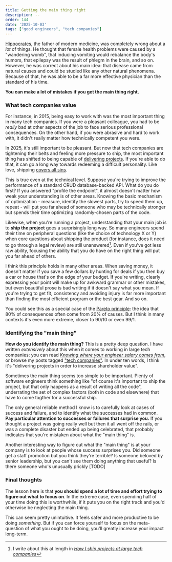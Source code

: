 ```yaml
---
title: Getting the main thing right
description: --
order: 144
date: '2025-10-03'
tags: ["good engineers", "tech companies"]
---
```


[Hippocrates](https://www.ucl.ac.uk/~ucgajpd/medicina%20antiqua/sa_hippint.html), the father of modern medicine, was completely wrong about a _lot_ of things. He thought that female health problems were caused by a "wandering womb", that inducing vomiting would rebalance the body's humors, that epilepsy was the result of phlegm in the brain, and so on. However, he was correct about his main idea: that disease came from natural causes and could be studied like any other natural phenomena. Because of that, he was able to be a far more effective physician than the standard of his time.

**You can make a lot of mistakes if you get the main thing right.**

### What tech companies value

For instance, in 2015, being easy to work with was the most important thing in many tech companies. If you were a pleasant colleague, you had to be _really_ bad at other aspects of the job to face serious professional consequences. On the other hand, if you were abrasive and hard to work with, it didn't really matter how technically competent you were.

In 2025, it's still important to be pleasant. But now that tech companies are tightening their belts and feeling more pressure to ship, the most important thing has shifted to being capable of [delivering projects](/how-to-ship). If you're able to do that, it can go a long way towards redeeming a difficult personality. Like love, shipping [covers all sins](https://www.biblegateway.com/passage/?search=Proverbs%2010%3A11-13&version=NKJV).

This is true even at the technical level. Suppose you're trying to improve the performance of a standard CRUD database-backed API. What do you do first? If you answered "profile the endpoint", it almost doesn't matter how weak your understanding is of other areas. Knowing the basic mechanism of optimization - measure, identify the slowest parts, try to speed them up, repeat - will put you far ahead of someone who may be technically stronger but spends their time optimizing randomly-chosen parts of the code.

Likewise, when you're running a project, understanding that your main job is to **ship the project** goes a surprisingly long way. So many engineers spend their time on peripheral questions (like the choice of technology X or Y) when core questions about shipping the product (for instance, does it need to go through a legal review) are still unanswered[^1]. Even if you've got less raw ability, focusing the ability that you do have on the right thing will put you far ahead of others.

I think this principle holds in many other areas. When saving money, it doesn't matter if you save a few dollars by hunting for deals if you then buy a car or house that's on the edge of your budget. If you're writing, clearly expressing your point will make up for awkward grammar or other mistakes, but even beautiful prose is bad writing if it doesn't say what you mean. If you're trying to get fit, consistency and avoiding injury is far more important than finding the most efficient program or the best gear. And so on.

You could see this as a special case of the [Pareto principle](https://en.wikipedia.org/wiki/Pareto_principle): the idea that 80% of consequences often come from 20% of causes. But I think in many contexts it's even more extreme, closer to 90/10 or even 99/1.

### Identifying the "main thing"

**How do you identify the main thing?** This is a pretty deep question. I have written _extensively_ about this when it comes to working in large tech companies: you can read [_Knowing where your engineer salary comes from_](/where-the-money-comes-from), or browse my posts tagged ["tech companies"](/tags/tech%20companies). In under ten words, I think it's "delivering projects in order to increase shareholder value".

Sometimes the main thing seems too simple to be important. Plenty of software engineers think something like "of course it's important to ship the project, but that only happens as a result of writing all the code", underrating the set of complex factors (both in code and elsewhere) that have to come togther for a successful ship.

The only general reliable method I know is to carefully look at cases of success and failure, and to identify what the successes had in common. **Pay particular attention to successes or failures that surprise you.** If you thought a project was going really well but then it all went off the rails, or was a complete disaster but ended up being celebrated, that probably indicates that you're mistaken about what the "main thing" is.

Another interesting way to figure out what the "main thing" is at your company is to look at people whose success surprises you. Did someone get a staff promotion but you think they're terrible? Is someone beloved by senior leadership, but you can't see them doing anything that useful? Is there someone who's unusually prickly [TODO]

### Final thoughts

The lesson here is that **you should spend a lot of time and effort trying to figure out what to focus on**. In the extreme case, even spending half of your time doing this is worthwhile, if it puts you on the right track and you'd otherwise be neglecting the main thing.

This can seem pretty unintuitive. It feels safer and more productive to be doing _something_. But if you can force yourself to focus on the meta-question of what you ought to be doing, you'll greatly increase your impact long-term.

[^1]: I write about this at length in [_How I ship projects at large tech companies_](/how-to-ship)